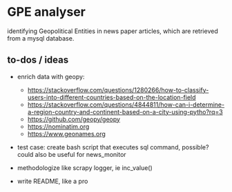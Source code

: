 # GPE analyser

identifying Geopolitical Entities in news paper articles, which are retrieved from a mysql database.

## to-dos / ideas

- enrich data with geopy:

  - https://stackoverflow.com/questions/1280266/how-to-classify-users-into-different-countries-based-on-the-location-field
  - https://stackoverflow.com/questions/4844811/how-can-i-determine-a-region-country-and-continent-based-on-a-city-using-pytho?rq=3
  - https://github.com/geopy/geopy
  - https://nominatim.org
  - https://www.geonames.org

- test case: create bash script that executes sql command, possible? could also be useful for news_monitor
- methodologize like scrapy logger, ie inc_value()
- write README, like a pro